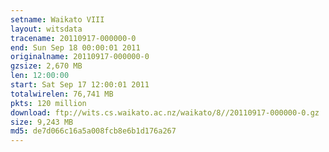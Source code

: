 ```yaml
---
setname: Waikato VIII
layout: witsdata
tracename: 20110917-000000-0
end: Sun Sep 18 00:00:01 2011
originalname: 20110917-000000-0
gzsize: 2,670 MB
len: 12:00:00
start: Sat Sep 17 12:00:01 2011
totalwirelen: 76,741 MB
pkts: 120 million
download: ftp://wits.cs.waikato.ac.nz/waikato/8//20110917-000000-0.gz
size: 9,243 MB
md5: de7d066c16a5a008fcb8e6b1d176a267
---
```

